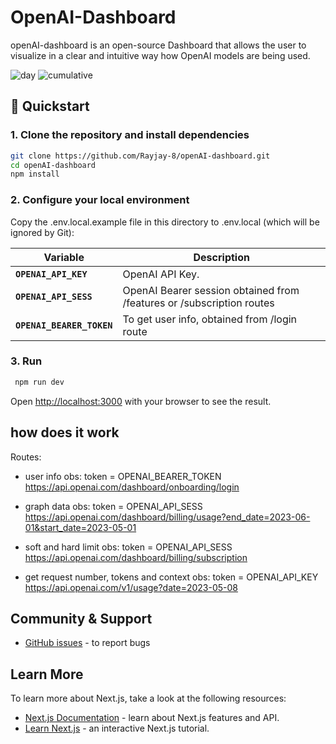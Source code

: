 
# OpenAI-Dashboard
openAI-dashboard is an open-source Dashboard that allows the user to visualize in a clear and intuitive way how OpenAI models are being used.

![day](public/example1.png)
![cumulative](public/example2.png)


## 🚀 Quickstart

### 1. Clone the repository and install dependencies

```bash
git clone https://github.com/Rayjay-8/openAI-dashboard.git
cd openAI-dashboard
npm install
```

### 2. Configure your local environment
Copy the .env.local.example file in this directory to .env.local (which will be ignored by Git):

| Variable | Description |
| -------- | ----------- |
| **`OPENAI_API_KEY`** | OpenAI API Key. |
| **`OPENAI_API_SESS`** | OpenAI Bearer session obtained from /features or /subscription routes|
| **`OPENAI_BEARER_TOKEN`** | To get user info, obtained from /login route  |

### 3. Run
```bash
 npm run dev
```

Open [http://localhost:3000](http://localhost:3000) with your browser to see the result.

## how does it work
Routes:

- user info
obs: token = OPENAI_BEARER_TOKEN
https://api.openai.com/dashboard/onboarding/login

- graph data
obs: token = OPENAI_API_SESS
https://api.openai.com/dashboard/billing/usage?end_date=2023-06-01&start_date=2023-05-01

- soft and hard limit
obs: token = OPENAI_API_SESS
https://api.openai.com/dashboard/billing/subscription

- get request number, tokens and context 
obs: token = OPENAI_API_KEY
https://api.openai.com/v1/usage?date=2023-05-08

## Community & Support

* [GitHub issues](https://github.com/Rayjay-8/openAI-dashboard/issues/new) - to report bugs

## Learn More

To learn more about Next.js, take a look at the following resources:

- [Next.js Documentation](https://nextjs.org/docs) - learn about Next.js features and API.
- [Learn Next.js](https://nextjs.org/learn) - an interactive Next.js tutorial.